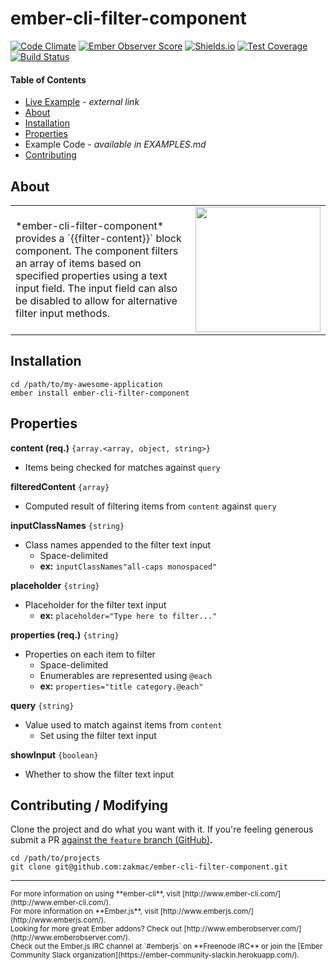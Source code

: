 # ember-cli-filter-component

[![Code Climate](https://codeclimate.com/github/zakmac/ember-cli-filter-component/badges/gpa.svg)](https://codeclimate.com/github/zakmac/ember-cli-filter-component)
[![Ember Observer Score](http://emberobserver.com/badges/ember-cli-filter-component.svg)](http://emberobserver.com/addons/ember-cli-filter-component)
[![Shields.io](https://img.shields.io/badge/tests-54%2F54-brightgreen.svg)](http://shields.io)
[![Test Coverage](https://codeclimate.com/github/zakmac/ember-cli-filter-component/badges/coverage.svg)](https://codeclimate.com/github/zakmac/ember-cli-filter-component/coverage)
[![Build Status](https://travis-ci.org/zakmac/ember-cli-filter-component.svg?branch=feature)](https://travis-ci.org/zakmac/ember-cli-filter-component)

#### Table of Contents

- [Live Example](http://www.zakmac.com/ember-demos/filter-content-component) _- external link_
- <a href="#user-content-about">About</a>
- <a href="#user-content-installation">Installation</a>
- <a href="#user-content-properties">Properties</a>
- Example Code _- available in EXAMPLES.md_
- <a href="#user-content-contributing">Contributing</a>

## About

<table border="0" cellpadding="0"><tr><td>*ember-cli-filter-component* provides a `{{filter-content}}` block component. The component filters an array of items based on specified properties using a text input field. The input field can also be disabled to allow for alternative filter input methods.</td><td width="200"><img src="http://i.imgur.com/MiSiG2G.gif" width="200"></td></tr></table>

## Installation

```shell
cd /path/to/my-awesome-application
ember install ember-cli-filter-component
```

## Properties

**content (req.)** `{array.<array, object, string>}`
- Items being checked for matches against `query`

**filteredContent** `{array}`
- Computed result of filtering items from `content` against `query`

**inputClassNames** `{string}`
- Class names appended to the filter text input
  - Space-delimited
  - **ex:** `inputClassNames"all-caps monospaced"`

**placeholder** `{string}`
- Placeholder for the filter text input
  - **ex:** `placeholder="Type here to filter..."`

**properties (req.)** `{string}`
- Properties on each item to filter
  - Space-delimited
  - Enumerables are represented using `@each`
  - **ex:** `properties="title category.@each"`

**query** `{string}`
- Value used to match against items from `content`
  - Set using the filter text input

**showInput** `{boolean}`
- Whether to show the filter text input

## Contributing / Modifying

Clone the project and do what you want with it. If you're feeling generous submit a PR [against the `feature` branch (GitHub)](https://github.com/zakmac/ember-cli-filter-component/tree/feature)**.**

```shell
cd /path/to/projects
git clone git@github.com:zakmac/ember-cli-filter-component.git
```

---
<small>
For more information on using **ember-cli**, visit [http://www.ember-cli.com/](http://www.ember-cli.com/).<br>
For more information on **Ember.js**, visit [http://www.emberjs.com/](http://www.emberjs.com/).<br>
Looking for more great Ember addons? Check out [http://www.emberobserver.com/](http://www.emberobserver.com/).<br>
Check out the Ember.js IRC channel at `#emberjs` on **Freenode IRC** or join the [Ember Community Slack organization](https://ember-community-slackin.herokuapp.com/).
</small>
